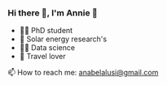 ### Hi there 👋, I'm Annie 🌻

- :woman_student: PhD student 
- :seedling: Solar energy research's
- :woman_technologist: Data science 
- :sunrise_over_mountains: Travel lover

📫 How to reach me: anabelalusi@gmail.com


<!--
**anabelalusi/anabelalusi** is a ✨ _special_ ✨ repository because its `README.md` (this file) appears on your GitHub profile.

Here are some ideas to get you started:

- 🔭 I’m currently working on ...
- 🌱 I’m currently learning ...
- 👯 I’m looking to collaborate on ...
- 🤔 I’m looking for help with ...
- 💬 Ask me about ...
- 📫 How to reach me: ...
- 😄 Pronouns: ...
- ⚡ Fun fact: ...
-->
